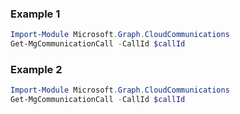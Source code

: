 ### Example 1
``` powershell
Import-Module Microsoft.Graph.CloudCommunications
Get-MgCommunicationCall -CallId $callId
```
### Example 2
``` powershell
Import-Module Microsoft.Graph.CloudCommunications
Get-MgCommunicationCall -CallId $callId
```
